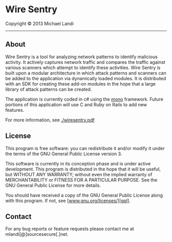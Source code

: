 # Wire Sentry #
Copyright © 2013 Michael Landi 

---  

## About ##

Wire Sentry is a tool for analyzing network patterns to identify malicious activity.  It actively captures network traffic and compares the traffic against various scanners which attempt to identify these activities.  Wire Sentry is built upon a modular architecture in which attack patterns and scanners can be added to the application via dynamically loaded modules.  It is distributed with an SDK for creating these add-on modules in the hope that a large library of attack patterns can be created.

The application is currently coded in c# using the [mono][mono] framework.  Future portions of this application will use C and Ruby on Rails to add new features.

For more information, see [./wiresentry.pdf](wiresentry.pdf)

## License ##

This program is free software: you can redistribute it and/or modify it under the terms of the GNU General Public License version 3.

This software is currently in its conception phase and is under active development.  This program is distributed in the hope that it will be useful, but WITHOUT ANY WARRANTY; without even the implied warranty of MERCHANTABILITY or FITNESS FOR A PARTICULAR PURPOSE. See the GNU General Public License for more details.

You should have received a copy of the GNU General Public License along with this program. If not, see [www.gnu.org/licenses/][gpl].

## Contact ##

For any bug reports or feature requests please contact me at mlandi[@]sourcesecure[.]net.

[gpl]:          http://www.gnu.org/licenses/
[mono]:         http://www.mono-project.com
